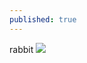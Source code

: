 ```yaml
---
published: true
---
```

rabbit
![](https://ia600906.us.archive.org/14/items/F9C1CDA9FA404A86B9F9E58F6F93411A/F9C1CDA9-FA40-4A86-B9F9-E58F6F93411A.jpeg)
